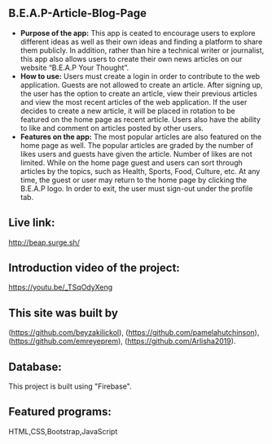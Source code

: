 ## B.E.A.P-Article-Blog-Page
* **Purpose of the app:** 
   This app is ceated to encourage users to explore different ideas as well as their own ideas and finding a platform to share them publicly. In addition, rather than hire a technical writer or journalist, this app also allows users to create their own news articles on our website “B.E.A.P Your Thought”. 
* **How to use:**
   Users must create a login in order to contribute to the web application. Guests are not allowed to create an article. After signing up, the user has the option to create an article, view their previous articles and view the most recent articles of the web application. If the user decides to create a new article, it will be placed in rotation to be featured on the home page as recent article. Users also have the ability to like and comment on articles posted by other users.
* **Features on the app:**
    The most popular articles are also featured on the home page as well. The popular articles are graded by the number of likes users and guests have given the article. Number of likes are not limited. While on the home page guest and users can sort through articles by the topics, such as Health, Sports, Food, Culture, etc. At any time, the guest or user may return to the home page by clicking the B.E.A.P logo. In order to exit, the user must sign-out under the profile tab. 
   
## Live link: 
http://beap.surge.sh/

## Introduction video of the project: 
https://youtu.be/_TSqOdyXeng

## This site was built by
(https://github.com/beyzakilickol), (https://github.com/pamelahutchinson), 
(https://github.com/emreyeprem), (https://github.com/Arlisha2019).

## Database: 
This project is built using "Firebase".

## Featured programs: 
HTML,CSS,Bootstrap,JavaScript


  
